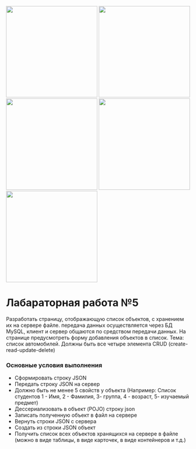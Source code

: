 <img src="https://github.com/UNBunny/OOP_5lab_4sem/assets/112119548/1efb3a6c-05f1-42f3-afef-fb963b8c1fc0" width="250">
<img src="https://github.com/UNBunny/OOP_5lab_4sem/assets/112119548/f7764c0c-cec0-4c7b-823b-82b6265ba678" width="250">
<img src="https://github.com/UNBunny/OOP_5lab_4sem/assets/112119548/b4bc26e1-d983-4ca1-be5c-fdb26854c66d" width="250">
<img src="https://github.com/UNBunny/OOP_5lab_4sem/assets/112119548/754b299c-1a7c-47b7-baad-7fdb61548675" width="250">
<img src="https://github.com/UNBunny/OOP_5lab_4sem/assets/112119548/d178fc5f-0d98-4acd-a4cc-2b9e3400f871" width="250">

# Лабараторная работа №5
Разработать страницу, отображающую список объектов, с хранением их на сервере файле. передача данных осуществляется через БД MySQL, клиент и сервер общаются по средством передачи данных. На странице предусмотреть форму добавления объектов в список. Тема: список автомобилей. Должны быть все четыре элемента CRUD (create-read-update-delete)

### Основные условия выполнения
- Сформировать строку JSON
- Передать строку JSON на сервер
- Должно быть не менее 5 свойств у объекта (Например: Список студентов 1 - Имя, 2 - Фамилия,  3- группа, 4 - возраст,  5- изучаемый предмет)
- Дессериализовать в объект (POJO) строку json
- Записать полученную объект в файл на сервере
- Вернуть строки JSON с сервера
- Создать из строки JSON объект
- Получить список всех объектов хранящихся на сервере в файле (можно в виде таблицы, в виде карточек, в виде контейнеров и т.д.)

